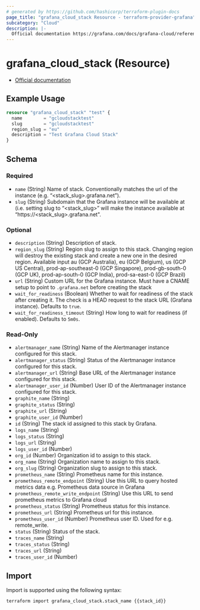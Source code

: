 ```yaml
---
# generated by https://github.com/hashicorp/terraform-plugin-docs
page_title: "grafana_cloud_stack Resource - terraform-provider-grafana"
subcategory: "Cloud"
description: |-
  Official documentation https://grafana.com/docs/grafana-cloud/reference/cloud-api/#stacks/
---
```


# grafana_cloud_stack (Resource)

* [Official documentation](https://grafana.com/docs/grafana-cloud/reference/cloud-api/#stacks/)

## Example Usage

```terraform
resource "grafana_cloud_stack" "test" {
  name        = "gcloudstacktest"
  slug        = "gcloudstacktest"
  region_slug = "eu"
  description = "Test Grafana Cloud Stack"
}
```

<!-- schema generated by tfplugindocs -->
## Schema

### Required

- `name` (String) Name of stack. Conventionally matches the url of the instance (e.g. “<stack_slug>.grafana.net”).
- `slug` (String) Subdomain that the Grafana instance will be available at (i.e. setting slug to “<stack_slug>” will make the instance
available at “https://<stack_slug>.grafana.net".

### Optional

- `description` (String) Description of stack.
- `region_slug` (String) Region slug to assign to this stack.
Changing region will destroy the existing stack and create a new one in the desired region.
Available input au (GCP Australia), eu (GCP Belgium), us (GCP US Central), prod-ap-southeast-0 (GCP Singapore), prod-gb-south-0 (GCP UK), prod-ap-south-0 (GCP India), prod-sa-east-0 (GCP Brazil)
- `url` (String) Custom URL for the Grafana instance. Must have a CNAME setup to point to `.grafana.net` before creating the stack
- `wait_for_readiness` (Boolean) Whether to wait for readiness of the stack after creating it. The check is a HEAD request to the stack URL (Grafana instance). Defaults to `true`.
- `wait_for_readiness_timeout` (String) How long to wait for readiness (if enabled). Defaults to `5m0s`.

### Read-Only

- `alertmanager_name` (String) Name of the Alertmanager instance configured for this stack.
- `alertmanager_status` (String) Status of the Alertmanager instance configured for this stack.
- `alertmanager_url` (String) Base URL of the Alertmanager instance configured for this stack.
- `alertmanager_user_id` (Number) User ID of the Alertmanager instance configured for this stack.
- `graphite_name` (String)
- `graphite_status` (String)
- `graphite_url` (String)
- `graphite_user_id` (Number)
- `id` (String) The stack id assigned to this stack by Grafana.
- `logs_name` (String)
- `logs_status` (String)
- `logs_url` (String)
- `logs_user_id` (Number)
- `org_id` (Number) Organization id to assign to this stack.
- `org_name` (String) Organization name to assign to this stack.
- `org_slug` (String) Organization slug to assign to this stack.
- `prometheus_name` (String) Prometheus name for this instance.
- `prometheus_remote_endpoint` (String) Use this URL to query hosted metrics data e.g. Prometheus data source in Grafana
- `prometheus_remote_write_endpoint` (String) Use this URL to send prometheus metrics to Grafana cloud
- `prometheus_status` (String) Prometheus status for this instance.
- `prometheus_url` (String) Prometheus url for this instance.
- `prometheus_user_id` (Number) Prometheus user ID. Used for e.g. remote_write.
- `status` (String) Status of the stack.
- `traces_name` (String)
- `traces_status` (String)
- `traces_url` (String)
- `traces_user_id` (Number)

## Import

Import is supported using the following syntax:

```shell
terraform import grafana_cloud_stack.stack_name {{stack_id}}
```
